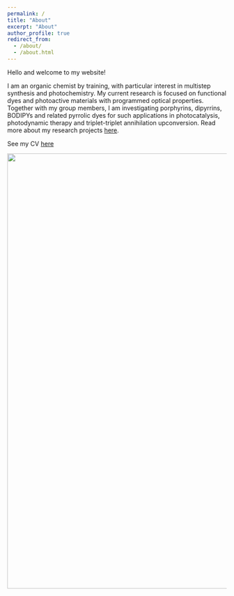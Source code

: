```yaml
---
permalink: /
title: "About"
excerpt: "About"
author_profile: true
redirect_from: 
  - /about/
  - /about.html
---
```


Hello and welcome to my website!

I am an organic chemist by training, with particular interest in multistep synthesis and photochemistry. My current research is focused on functional dyes and photoactive materials with programmed optical properties. Together with my group members, I am investigating porphyrins, dipyrrins, BODIPYs and related pyrrolic dyes for such applications in photocatalysis, photodynamic therapy and triplet-triplet annihilation upconversion. Read more about my research projects [here](https://mihafil.github.io/academic//research/).

See my CV [here](https://mihafil.github.io/academic/files/Filatov-CV-February-2024.pdf)


<img src="https://mihafil.github.io/academic/images/vials.jpg" width="1000" height="auto" align="left"/>

 

